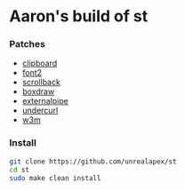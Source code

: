 # Aaron's build of st

### Patches
- [clipboard](https://st.suckless.org/patches/clipboard/)
- [font2](https://st.suckless.org/patches/font2/)
- [scrollback](https://st.suckless.org/patches/scrollback/)
- [boxdraw](https://st.suckless.org/patches/boxdraw/)
- [externalpipe](https://st.suckless.org/patches/externalpipe/)
- [undercurl](https://st.suckless.org/patches/undercurl/)
- [w3m](https://st.suckless.org/patches/w3m/)

### Install
```bash
git clone https://github.com/unrealapex/st
cd st
sudo make clean install
```
